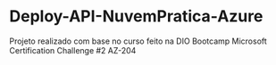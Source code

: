 # Deploy-API-NuvemPratica-Azure
Projeto realizado com base no curso feito na DIO Bootcamp Microsoft Certification Challenge #2 AZ-204
